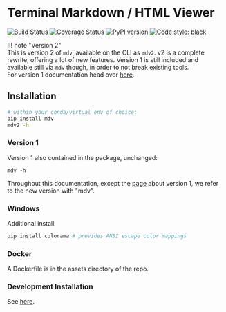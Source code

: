 # Terminal Markdown / HTML Viewer

[![Build Status][travis_img]][travis]
<a href='https://coveralls.io/github/axiros/terminal_markdown_viewer?branch=master'>
<img src='https://coveralls.io/repos/github/axiros/terminal_markdown_viewer/badge.svg?branch=master' alt='Coverage Status' /></a>
[![PyPI version](https://badge.fury.io/py/mdv.svg)](https://badge.fury.io/py/mdv)
<a href="https://github.com/ambv/black"><img alt="Code style: black" src="https://img.shields.io/badge/code%20style-black-000000.svg"></a>

!!! note "Version 2"  
    This is version 2 of `mdv`, available on the CLI as `mdv2`.
    v2 is a complete rewrite, offering a lot of new features. Version 1 is still included and available still via `mdv` though, in order to not break existing tools.  
    For version 1 documentation head over [here](v1).

## Installation

```bash
# within your conda/virtual env of choice:
pip install mdv
mdv2 -h
```

### Version 1

Version 1 also contained in the package, unchanged:

```
mdv -h
```
Throughout this documentation, except the [page](./v1/) about version 1, we refer to the new
version with "mdv".

### Windows

Additional install:

```bash
pip install colorama # provides ANSI escape color mappings
```

### Docker

A Dockerfile is in the assets directory of the repo.

### Development Installation
See [here](dev).




[travis]: https://travis-ci.org/axiros/terminal_markdown_viewer
[travis_img]: https://travis-ci.org/axiros/terminal_markdown_viewer.svg?branch=master
